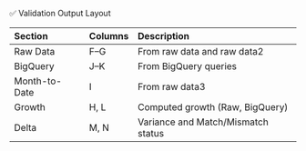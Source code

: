 ✅ Validation Output Layout

| Section       | Columns | Description                          |
| :------------ | :------ | :----------------------------------- |
| Raw Data      | F–G     | From raw data and raw data2          |
| BigQuery      | J–K     | From BigQuery queries                |
| Month-to-Date | I       | From raw data3                       |
| Growth        | H, L    | Computed growth (Raw, BigQuery)      |
| Delta         | M, N    | Variance and Match/Mismatch status   |
